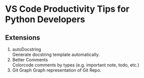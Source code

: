 # VS Code Productivity Tips for Python Developers

## Extensions

1. autoDocstring  
    Generate docstring template automatically.
2. Better Comments  
    Colorcode comments by types (e.g. important note, todo, etc.)
3. Git Graph
    Graph representation of Git Repo.
